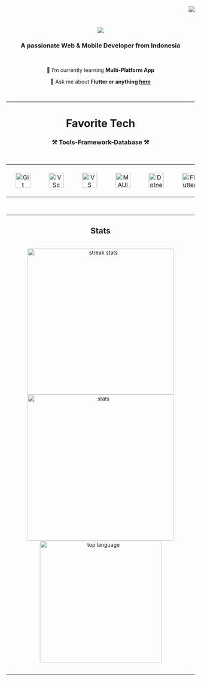 <img align="right" src="https://visitor-badge.laobi.icu/badge?page_id=ahmad-ruslandia.visitor-badge" />

<div align="center">
<br/>
<h1>
    <img src="https://readme-typing-svg.herokuapp.com?font=Fira+Code&weight=500&size=30&pause=1000&color=BBBBBB&center=true&vCenter=true&random=false&width=430&lines=Hi+there+%F0%9F%91%8B%2C+;I'm+Ahmad+Ruslandia" />
</h1>
</div>


<div align="center">

<h3 align="center">A passionate Web & Mobile Developer from Indonesia</h3>

<br/>

🌱 I’m currently learning **Multi-Platform App**

💬 Ask me about **Flutter or anything [here](https://github.com/ahmadruslandia-cloud/ahmadruslandia-cloud/issues)**

<br/>

<hr/>

</div>
 
<h1 align="center">Favorite Tech</h1>
<div align="center">
    <h3 align="center">⚒️ Tools-Framework-Database ⚒️</h3>
    <br/>
    <table align="center">
      <tr>
        <td align="center" width="100">
            &nbsp;&nbsp;&nbsp;&nbsp;&nbsp;&nbsp;&nbsp;&nbsp;&nbsp;&nbsp;&nbsp;&nbsp;&nbsp;&nbsp;&nbsp;&nbsp;&nbsp;
          <a href="#ahmadruslandia-cloud">
            <img src="https://res.cloudinary.com/ddam8j6bz/image/upload/v1707919230/Tools-Freamwork-Language/behhdr8magpksb7uhxrp.png" width="40" height="40" alt="Git" />
          </a>
          <br>
            &nbsp;&nbsp;&nbsp;&nbsp;&nbsp;&nbsp;&nbsp;&nbsp;&nbsp;&nbsp;&nbsp;&nbsp;&nbsp;&nbsp;&nbsp;&nbsp;&nbsp;
        </td>
        <td align="center" width="100">
            &nbsp;&nbsp;&nbsp;&nbsp;&nbsp;&nbsp;&nbsp;&nbsp;&nbsp;&nbsp;&nbsp;&nbsp;&nbsp;&nbsp;&nbsp;&nbsp;&nbsp;
          <a href="#ahmadruslandia-cloud">
            <img src="https://res.cloudinary.com/ddam8j6bz/image/upload/v1707919246/Tools-Freamwork-Language/dxq0ksjgutbgxgyhfhgj.png" width="40" height="40" alt="VSc" />
          </a>
          <br>
            &nbsp;&nbsp;&nbsp;&nbsp;&nbsp;&nbsp;&nbsp;&nbsp;&nbsp;&nbsp;&nbsp;&nbsp;&nbsp;&nbsp;&nbsp;&nbsp;&nbsp;
        </td>
        <td align="center" width="100">
            &nbsp;&nbsp;&nbsp;&nbsp;&nbsp;&nbsp;&nbsp;&nbsp;&nbsp;&nbsp;&nbsp;&nbsp;&nbsp;&nbsp;&nbsp;&nbsp;&nbsp;
          <a href="#ahmadruslandia-cloud">
            <img src="https://res.cloudinary.com/ddam8j6bz/image/upload/v1707919276/Tools-Freamwork-Language/ysjxz0cclbeqkjsjig8w.png" width="40" height="40" alt="VS" />
          </a>
          <br>
            &nbsp;&nbsp;&nbsp;&nbsp;&nbsp;&nbsp;&nbsp;&nbsp;&nbsp;&nbsp;&nbsp;&nbsp;&nbsp;&nbsp;&nbsp;&nbsp;&nbsp;
        </td>
        <td align="center" width="100">
            &nbsp;&nbsp;&nbsp;&nbsp;&nbsp;&nbsp;&nbsp;&nbsp;&nbsp;&nbsp;&nbsp;&nbsp;&nbsp;&nbsp;&nbsp;&nbsp;&nbsp;
          <a href="#ahmadruslandia-cloud">
            <img src="https://res.cloudinary.com/ddam8j6bz/image/upload/v1707919325/Tools-Freamwork-Language/gfm7xqa5nib7fzjoidke.png" width="40" height="40" alt="MAUI" />
          </a>
          <br>
            &nbsp;&nbsp;&nbsp;&nbsp;&nbsp;&nbsp;&nbsp;&nbsp;&nbsp;&nbsp;&nbsp;&nbsp;&nbsp;&nbsp;&nbsp;&nbsp;&nbsp;
        </td>
        <td align="center" width="100">
            &nbsp;&nbsp;&nbsp;&nbsp;&nbsp;&nbsp;&nbsp;&nbsp;&nbsp;&nbsp;&nbsp;&nbsp;&nbsp;&nbsp;&nbsp;&nbsp;&nbsp;
          <a href="#ahmadruslandia-cloud">
            <img src="https://res.cloudinary.com/ddam8j6bz/image/upload/v1707919303/Tools-Freamwork-Language/nwu5ho1dly0ltakffmrt.png" width="40" height="40" alt="Dotnet" />
          </a>
          <br>
            &nbsp;&nbsp;&nbsp;&nbsp;&nbsp;&nbsp;&nbsp;&nbsp;&nbsp;&nbsp;&nbsp;&nbsp;&nbsp;&nbsp;&nbsp;&nbsp;&nbsp;
        </td>
        <td align="center" width="100">
            &nbsp;&nbsp;&nbsp;&nbsp;&nbsp;&nbsp;&nbsp;&nbsp;&nbsp;&nbsp;&nbsp;&nbsp;&nbsp;&nbsp;&nbsp;&nbsp;&nbsp;
          <a href="#ahmadruslandia-cloud">
            <img src="https://res.cloudinary.com/ddam8j6bz/image/upload/v1707919134/Tools-Freamwork-Language/dhsj90lirnbpuisgu5ic.png" width="40" height="40" alt="Flutter" />
          </a>
          <br>
            &nbsp;&nbsp;&nbsp;&nbsp;&nbsp;&nbsp;&nbsp;&nbsp;&nbsp;&nbsp;&nbsp;&nbsp;&nbsp;&nbsp;&nbsp;&nbsp;&nbsp;
        </td>
        <td align="center" width="100">
            &nbsp;&nbsp;&nbsp;&nbsp;&nbsp;&nbsp;&nbsp;&nbsp;&nbsp;&nbsp;&nbsp;&nbsp;&nbsp;&nbsp;&nbsp;&nbsp;&nbsp;
          <a href="#ahmadruslandia-cloud" >
            <img src="https://res.cloudinary.com/ddam8j6bz/image/upload/v1707919215/Tools-Freamwork-Language/pwejt6e80etmywpat7rq.png" width="40" height="40" alt="Laravel" />
          </a>
          <br>
            &nbsp;&nbsp;&nbsp;&nbsp;&nbsp;&nbsp;&nbsp;&nbsp;&nbsp;&nbsp;&nbsp;&nbsp;&nbsp;&nbsp;&nbsp;&nbsp;&nbsp;
        </td>
        <td align="center" width="100">
            &nbsp;&nbsp;&nbsp;&nbsp;&nbsp;&nbsp;&nbsp;&nbsp;&nbsp;&nbsp;&nbsp;&nbsp;&nbsp;&nbsp;&nbsp;&nbsp;&nbsp;
          <a href="#ahmadruslandia-cloud">
            <img src="https://res.cloudinary.com/ddam8j6bz/image/upload/v1707919092/Tools-Freamwork-Language/pmp30diti8rdqzxh8x55.png" width="40" height="40" alt="Bootstrap" />
          </a>
          <br>
            &nbsp;&nbsp;&nbsp;&nbsp;&nbsp;&nbsp;&nbsp;&nbsp;&nbsp;&nbsp;&nbsp;&nbsp;&nbsp;&nbsp;&nbsp;&nbsp;&nbsp;
        </td>
        <td align="center" width="100">
            &nbsp;&nbsp;&nbsp;&nbsp;&nbsp;&nbsp;&nbsp;&nbsp;&nbsp;&nbsp;&nbsp;&nbsp;&nbsp;&nbsp;&nbsp;&nbsp;&nbsp;
          <a href="#ahmadruslandia-cloud">
            <img src="https://res.cloudinary.com/ddam8j6bz/image/upload/v1707919117/Tools-Freamwork-Language/smpk3fjo3gitwbapld6r.png" width="40" height="40" alt="CodeIgniter" />
          </a>
          <br>
            &nbsp;&nbsp;&nbsp;&nbsp;&nbsp;&nbsp;&nbsp;&nbsp;&nbsp;&nbsp;&nbsp;&nbsp;&nbsp;&nbsp;&nbsp;&nbsp;&nbsp;
        </td>        
        <td align="center" width="100">
            &nbsp;&nbsp;&nbsp;&nbsp;&nbsp;&nbsp;&nbsp;&nbsp;&nbsp;&nbsp;&nbsp;&nbsp;&nbsp;&nbsp;&nbsp;&nbsp;&nbsp;
          <a href="#ahmadruslandia-cloud">
            <img src="https://res.cloudinary.com/ddam8j6bz/image/upload/v1707919152/Tools-Freamwork-Language/egl750x3p2cu8ctlfj0d.png" width="40" height="40" alt="Node.JS" />
          </a>
          <br>
            &nbsp;&nbsp;&nbsp;&nbsp;&nbsp;&nbsp;&nbsp;&nbsp;&nbsp;&nbsp;&nbsp;&nbsp;&nbsp;&nbsp;&nbsp;&nbsp;&nbsp;
        </td>
        <td align="center" width="100">
            &nbsp;&nbsp;&nbsp;&nbsp;&nbsp;&nbsp;&nbsp;&nbsp;&nbsp;&nbsp;&nbsp;&nbsp;&nbsp;&nbsp;&nbsp;&nbsp;&nbsp;
          <a href="#ahmadruslandia-cloud">
            <img src="https://res.cloudinary.com/ddam8j6bz/image/upload/v1707970566/Tools-Freamwork-Language/sdostcpaadqdcgqd8vib.png" width="40" height="40" alt="Angular.JS" />
          </a>
          <br>
            &nbsp;&nbsp;&nbsp;&nbsp;&nbsp;&nbsp;&nbsp;&nbsp;&nbsp;&nbsp;&nbsp;&nbsp;&nbsp;&nbsp;&nbsp;&nbsp;&nbsp;
        </td>
        <td align="center" width="100">
            &nbsp;&nbsp;&nbsp;&nbsp;&nbsp;&nbsp;&nbsp;&nbsp;&nbsp;&nbsp;&nbsp;&nbsp;&nbsp;&nbsp;&nbsp;&nbsp;&nbsp;
          <a href="#ahmadruslandia-cloud">
            <img src="https://res.cloudinary.com/ddam8j6bz/image/upload/v1707970549/Tools-Freamwork-Language/zpfh9qt5o5vygn4eegij.png" width="40" height="40" alt="React.JS" />
          </a>
          <br>
            &nbsp;&nbsp;&nbsp;&nbsp;&nbsp;&nbsp;&nbsp;&nbsp;&nbsp;&nbsp;&nbsp;&nbsp;&nbsp;&nbsp;&nbsp;&nbsp;&nbsp;
        </td>
        <td align="center" width="100">
            &nbsp;&nbsp;&nbsp;&nbsp;&nbsp;&nbsp;&nbsp;&nbsp;&nbsp;&nbsp;&nbsp;&nbsp;&nbsp;&nbsp;&nbsp;&nbsp;&nbsp;
          <a href="#ahmadruslandia-cloud">
            <img src="https://res.cloudinary.com/ddam8j6bz/image/upload/v1707970535/Tools-Freamwork-Language/yk0zykrw1ctjirmpi0ih.png" width="40" height="40" alt="Vue.JS" />
          </a>
          <br>
            &nbsp;&nbsp;&nbsp;&nbsp;&nbsp;&nbsp;&nbsp;&nbsp;&nbsp;&nbsp;&nbsp;&nbsp;&nbsp;&nbsp;&nbsp;&nbsp;&nbsp;
        </td>
        <td align="center" width="100">
            &nbsp;&nbsp;&nbsp;&nbsp;&nbsp;&nbsp;&nbsp;&nbsp;&nbsp;&nbsp;&nbsp;&nbsp;&nbsp;&nbsp;&nbsp;&nbsp;&nbsp;
          <a href="#ahmadruslandia-cloud">
            <img src="https://res.cloudinary.com/ddam8j6bz/image/upload/v1707970524/Tools-Freamwork-Language/xsp7iqkhiwunkgx11lsb.png" width="40" height="40" alt="Blazor" />
          </a>
          <br>
            &nbsp;&nbsp;&nbsp;&nbsp;&nbsp;&nbsp;&nbsp;&nbsp;&nbsp;&nbsp;&nbsp;&nbsp;&nbsp;&nbsp;&nbsp;&nbsp;&nbsp;
        </td>
                  <td align="center" width="100">
            &nbsp;&nbsp;&nbsp;&nbsp;&nbsp;&nbsp;&nbsp;&nbsp;&nbsp;&nbsp;&nbsp;&nbsp;&nbsp;&nbsp;&nbsp;&nbsp;&nbsp;
          <a href="#ahmadruslandia-cloud">
            <img src="https://res.cloudinary.com/ddam8j6bz/image/upload/v1707919186/Tools-Freamwork-Language/vwy8zwm6dqelaq3i1mcp.png" width="40" height="40" alt="MySQL" />
          </a>
          <br>
            &nbsp;&nbsp;&nbsp;&nbsp;&nbsp;&nbsp;&nbsp;&nbsp;&nbsp;&nbsp;&nbsp;&nbsp;&nbsp;&nbsp;&nbsp;&nbsp;&nbsp;
        </td>
        <td align="center" width="100">
            &nbsp;&nbsp;&nbsp;&nbsp;&nbsp;&nbsp;&nbsp;&nbsp;&nbsp;&nbsp;&nbsp;&nbsp;&nbsp;&nbsp;&nbsp;&nbsp;&nbsp;
          <a href="#ahmadruslandia-cloud">
            <img src="https://res.cloudinary.com/ddam8j6bz/image/upload/v1707922095/Tools-Freamwork-Language/rqfjziyactgrcxayah7t.png" width="40" height="40" alt="SQLite" />
          </a>
          <br>
            &nbsp;&nbsp;&nbsp;&nbsp;&nbsp;&nbsp;&nbsp;&nbsp;&nbsp;&nbsp;&nbsp;&nbsp;&nbsp;&nbsp;&nbsp;&nbsp;&nbsp;
        </td>
        <td align="center" width="100">
            &nbsp;&nbsp;&nbsp;&nbsp;&nbsp;&nbsp;&nbsp;&nbsp;&nbsp;&nbsp;&nbsp;&nbsp;&nbsp;&nbsp;&nbsp;&nbsp;&nbsp;
          <a href="#ahmadruslandia-cloud">
            <img src="https://res.cloudinary.com/ddam8j6bz/image/upload/v1707919172/Tools-Freamwork-Language/opj7od0pwu5qsldhqmft.png" width="40" height="40" alt="SQLServer" />
          </a>
          <br>
            &nbsp;&nbsp;&nbsp;&nbsp;&nbsp;&nbsp;&nbsp;&nbsp;&nbsp;&nbsp;&nbsp;&nbsp;&nbsp;&nbsp;&nbsp;&nbsp;&nbsp;
        </td>
      </tr>
    </table>

<br/>

<hr/>

</div>


<h2 align="center">Stats</h2>
<br>
<div align=center>
  <img width=390 src="https://streak-stats.demolab.com/?user=ahmadruslandia-cloud&count_private=true&theme=react&border_radius=10" alt="streak stats"/>
  <img width=390 src="https://github-readme-stats.vercel.app/api?username=ahmadruslandia-cloud&count_private=true&show_icons=true&theme=react&rank_icon=github&border_radius=10" alt="stats" />
  <br/>
  <img width=325 align="center" src="https://github-readme-stats.vercel.app/api/top-langs/?username=ahmadruslandia-cloud&hide=HTML&langs_count=8&layout=compact&theme=react&border_radius=10&size_weight=0.5&count_weight=0.5&exclude_repo=github-readme-stats" alt="top language"/>

<br/>
<br/>

<hr/>

</div>

<br/>
